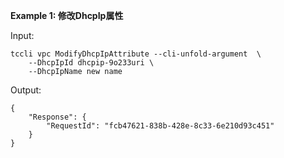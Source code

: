 **Example 1: 修改DhcpIp属性**



Input: 

```
tccli vpc ModifyDhcpIpAttribute --cli-unfold-argument  \
    --DhcpIpId dhcpip-9o233uri \
    --DhcpIpName new name
```

Output: 
```
{
    "Response": {
        "RequestId": "fcb47621-838b-428e-8c33-6e210d93c451"
    }
}
```

